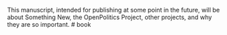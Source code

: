 This manuscript, intended for publishing at some point in the future, will be about Something New, the OpenPolitics Project, other projects, and why they are so important. # book
